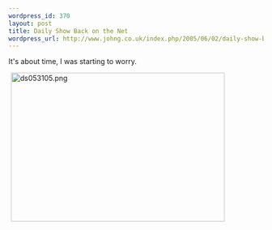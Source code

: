 ```yaml
--- 
wordpress_id: 370
layout: post
title: Daily Show Back on the Net
wordpress_url: http://www.johng.co.uk/index.php/2005/06/02/daily-show-back-on-the-net/
---
```

<p>It's about time, I was starting to worry.</p><p><img width="422" vspace="0" hspace="5" height="294" border="0" src="http://www.johng.co.uk/wp-content/images/ds053105.png" alt="ds053105.png" title="ds053105.png" />&nbsp;</p>
